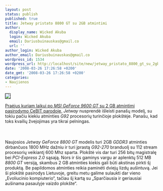 ```yaml
---
layout: post
status: publish
published: true
title: Jetway pristato 8800 GT su 2GB atmintimi
author:
  display_name: Wicked Akuba
  login: Wicked Akuba
  email: Dariusbuinauskas@gmail.co
  url: ''
author_login: Wicked Akuba
author_email: Dariusbuinauskas@gmail.co
wordpress_id: 1534
wordpress_url: http://localhost/site/new/jetway_pristato_8800_gt_su_2gb_atmintimi/
date: '2008-03-26 17:26:58 +0200'
date_gmt: '2008-03-26 17:26:58 +0200'
categories:
- Naujienos
---
```

<div class="imgright"><img src="http://technews.lt/upl/Failai/Jetway_8800_GT.jpg" border="1"></div>
<p><a class="ns" href="http://technews.lt/index.php?id=Kas&amp;Id=1200">Praėjus kuriam laikui po <i>MSI GeForce 9600 GT</i> su 2 GB atmintimi pasirodymo CeBIT parodoje,</a> <i>Jetway</i> nusprendė išleisti panašų modelį, su tokiu pačiu kiekiu atminties <i>G92</i> procesorių turinčioje plokštėje. Panašu, kad toks kvailių žvejojimas yra tikrai pelningas.<br />
<br><br />
<br>Naujosios <i>Jetway GeForce 8800 GT</i> modelis turi 2GB <i>GDDR3</i> atminties dirbančuos 1800 MHz dažniu ir turi įprastą <i>G92-270</i> branduolį su 112 stream procesorių veikiantį 600 Mhz sparta. Plokštė vis dar turi 256 bitų magistralę bei <i>PCI-Express 2.0</i> sąsają. Nors ir šis gaminys vargu ar aplenktų 512 MB <i>8800 GT</i> versiją, skambus 2 GB atminties kiekis gali būti akstinas pirkti šį produktą. Be papildomos atminties reikia paminėti dviejų lizdų aušintuvą. Jei ši plokštė pasirodys Lietuvoje, greitu metu galime sulaukti dar vieno „Evoliucinio kompiuterio“, tačiau šį kartą su „Sparčiausia ir geriausiai aušinama pasaulyje vaizdo plokšte“.</p>
